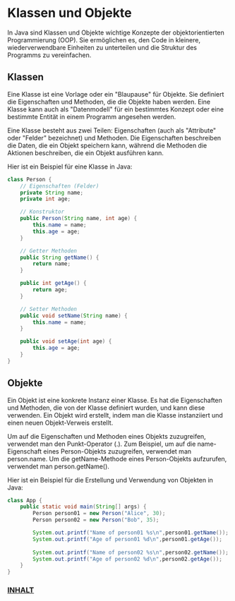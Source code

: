 # Klassen und Objekte

In Java sind Klassen und Objekte wichtige Konzepte der objektorientierten Programmierung (OOP). Sie ermöglichen es, den
Code in kleinere, wiederverwendbare Einheiten zu unterteilen und die Struktur des Programms zu vereinfachen.

## Klassen

Eine Klasse ist eine Vorlage oder ein "Blaupause" für Objekte. Sie definiert die Eigenschaften und Methoden, die die
Objekte haben werden. Eine Klasse kann auch als "Datenmodell" für ein bestimmtes Konzept oder eine bestimmte Entität in
einem Programm angesehen werden.

Eine Klasse besteht aus zwei Teilen: Eigenschaften (auch als "Attribute" oder "Felder" bezeichnet) und Methoden. Die
Eigenschaften beschreiben die Daten, die ein Objekt speichern kann, während die Methoden die Aktionen beschreiben, die
ein Objekt ausführen kann.

Hier ist ein Beispiel für eine Klasse in Java:

```java
class Person {
    // Eigenschaften (Felder)
    private String name;
    private int age;

    // Konstruktor
    public Person(String name, int age) {
        this.name = name;
        this.age = age;
    }

    // Getter Methoden
    public String getName() {
        return name;
    }

    public int getAge() {
        return age;
    }

    // Setter Methoden
    public void setName(String name) {
        this.name = name;
    }

    public void setAge(int age) {
        this.age = age;
    }
}
```

## Objekte

Ein Objekt ist eine konkrete Instanz einer Klasse. Es hat die Eigenschaften und Methoden, die von der Klasse definiert
wurden, und kann diese verwenden. Ein Objekt wird erstellt, indem man die Klasse instanziiert und einen neuen
Objekt-Verweis erstellt.

Um auf die Eigenschaften und Methoden eines Objekts zuzugreifen, verwendet man den Punkt-Operator (.). Zum Beispiel, um
auf die name-Eigenschaft eines Person-Objekts zuzugreifen, verwendet man person.name. Um die getName-Methode eines
Person-Objekts aufzurufen, verwendet man person.getName().

Hier ist ein Beispiel für die Erstellung und Verwendung von Objekten in Java:

```java
class App {
    public static void main(String[] args) {
        Person person01 = new Person("Alice", 30);
        Person person02 = new Person("Bob", 35);

        System.out.printf("Name of person01 %s\n",person01.getName());
        System.out.printf("Age of person01 %d\n",person01.getAge());
        
        System.out.printf("Name of person02 %s\n",person02.getName());
        System.out.printf("Age of person02 %d\n",person02.getAge());
    }
}
```

### [INHALT](../README.md)